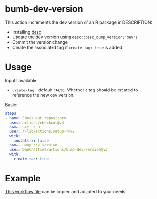 # bumb-dev-version
 
This action increments the dev version of an R package in DESCRIPTION:

- Installing [desc](https://desc.r-lib.org/)
- Update the dev version using `desc::desc_bump_version("dev")`
- Commit the version change
- Create the associated tag if `create-tag: true` is added

# Usage

Inputs available

- `create-tag` - default `FALSE`. Whether a tag should be created to reference the new dev version.

Basic:
```yaml
steps:
- name: Check out repository
  uses: actions/checkout@v4
- name: Set up R
  uses: r-lib/actions/setup-r@v2
  with:
    install-r: false
- name: Bump dev version
  uses: DanChaltiel/actions/bump-dev-version@v1
  with:
    create-tag: true
```

# Example

[This workflow file](https://github.com/DanChaltiel/EDCimport/blob/2da8a3670ca6d0a0be3e0aa5c171441de5055638/.github/workflows/bump_dev_version.yaml) can be copied and adapted to your needs.